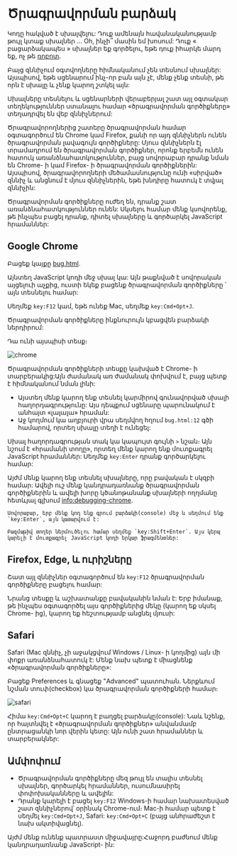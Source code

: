# Ծրագրավորման բարձակ

Կոդը հակված է սխալվելու: Դուք ամենայն հավանականությամբ թույլ կտաք սխալներ ... Oh, ինչի՞ մասին եմ խոսում: Դուք « բացարձակապես » սխալներ եք գործելու,  եթե դուք իհարկե մարդ եք, ոչ թե [ռոբոտ](https://en.wikipedia.org/wiki/Bender_(Futurama)).

Բայց զննիչում օգտվողները հիմնականում չեն տեսնում սխալներ: Այսպիսով, եթե սցենարում ինչ-որ բան այն չէ, մենք չենք տեսնի, թե որն է սխալը և չենք կարող շտկել այն:

Սխալները տեսնելու և սցենարների վերաբերյալ շատ այլ օգտակար տեղեկություններ ստանալու համար «ծրագրավորման գործիքները» տեղադրվել են վեբ զննիչներում:

Ծրագրավորողներից շատերը ծրագրավորման համար օգտագործում են Chrome կամ Firefox, քանի որ այդ զննիչներն ունեն ծրագրավորման լավագույն գործիքները: Մյուս զննիչներն էլ տրամադրում են ծրագրավորման գործիքներ, որոնք երբեմն ունեն հատուկ առանձնահատկություններ, բայց սովորաբար դրանք նման են Chrome- ի կամ Firefox- ի ծրագրավորման գործիքներին: Այսպիսով, ծրագրավորողների մեծամասնությունը ունի «սիրված» զննիչ և անցնում է մյուս զննիչներին, եթե խնդիրը հատուկ է տվյալ զննիչին:

Ծրագրավորման գործիքները ուժեղ են, դրանք շատ առանձնահատկություններ ունեն: Սկսելու համար մենք կսովորենք, թե ինչպես բացել դրանք, դիտել սխալները և գործարկել JavaScript հրամաններ:

## Google Chrome

Բացեք կայքը [bug.html](bug.html).

Այնտեղ JavaScript կոդի մեջ սխալ կա: Այն թաքնված է սովորական այցելուի աչքից, ուստի եկեք բացենք ծրագրավորման գործիքները ՝ այն տեսնելու համար:

Սեղմեք `key:F12` կամ, եթե ունեք Mac, սեղմեք `key:Cmd+Opt+J`.

Ծրագրավորման գործիքները ինքնուրույն կբացվեն բարձակի ներդիրում:

Դա ունի այսպիսի տեսք։

![chrome](chrome.png)

Ծրագրավորման գործիքների տեսքը կախված է Chrome- ի տարբերակից:Այն ժամանակ առ ժամանակ փոխվում է, բայց պետք է հիմնականում նման լինի:

- Այստեղ մենք կարող ենք տեսնել կարմիրով գունավորված սխալի հաղորդագրությունը: Այս դեպքում սցենարը պարունակում է անհայտ «լալալա» հրաման:
- Աջ կողմում կա աղբյուրի վրա սեղմվող հղում `bug.html:12` գծի համարով, որտեղ սխալը տեղի է ունեցել:

Սխալ հաղորդագրության տակ կա կապույտ գույնի `>` նշան։ Այն նշում է «հրամանի տողը», որտեղ մենք կարող ենք մուտքագրել JavaScript հրամաններ: Սեղմեք `key:Enter` դրանք գործարկելու համար:

Այժմ մենք կարող ենք տեսնել սխալները, որը բավական է սկզբի համար: Ավելի ուշ մենք կանդրադառնանք ծրագրավորման գործիքներին և ավելի խորը կծանոթանանք սխալների ողղմանը հետևյալ գլխում <info:debugging-chrome>.

```smart header="Բազմաtwx մուտք"
Սովորաբար, երբ մենք կոդ ենք գրում բարձակի(console) մեջ և սեղմում ենք `key:Enter`, այն կատարվում է:

Բազմաթիվ տողեր ներմուծելու համար սեղմեք `key:Shift+Enter`. Այս կերպ կարելի է մուտքագրել JavaScript կոդի երկար ֆրագմենտներ:
```

## Firefox, Edge, և ուրիշները

Շատ այլ զննիչներ օգտագործում են `key:F12` ծրագրավորման գործիքները բացելու համար:

Նրանց տեսքը և աշխատանքը բավականին նման է: Երբ իմանաք, թե ինչպես օգտագործել այս գործիքներից մեկը (կարող եք սկսել Chrome- ից), կարող եք հեշտությամբ անցնել մյուսի:

## Safari

Safari (Mac զննիչ, չի աջակցվում Windows / Linux- ի կողմից) այն մի փոքր առանձնահատուկ է: Մենք նախ պետք է միացնենք «ծրագրավորման գործիքները»:

Բացեք Preferences և գնացեք "Advanced" պատուհան. Ներքևում նշման տուփ(checkbox) կա ծրագրավորման գործիքների համար։

![safari](safari.png)

Հիմա `key:Cmd+Opt+C` կարող է բաղցել բարձակը(console): Նաև նշենք, որ հայտնվել է «ծրագրավորման գործիքներ» անվանմամբ ընտրացանկի նոր վերին կետը: Այն ունի շատ հրամաններ և տարբերակներ:

## Ամփոփում

- Ծրագրավորման գործիքները մեզ թույլ են տալիս տեսնել սխալներ, գործարկել հրամաններ, ուսումնասիրել փոփոխականները և ավելին:
- Դրանք կարելի է բացել `key:F12` Windows-ի համար նախատեսված շատ զննիչներով՝ օրինակ Chrome-ում։ Mac-ի համար պետք է սեղմել `key:Cmd+Opt+J`, Safari: `key:Cmd+Opt+C` (բայց անհրաժեշտ է նախ ակտիվացնել).

Այժմ մենք ունենք պատրաստ միջավայրը:Հաջորդ բաժնում մենք կանդրադառնանք JavaScript- ին:
